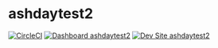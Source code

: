# ashdaytest2

[![CircleCI](https://circleci.com/gh/mikegoulding/ashdaytest2.svg?style=shield)](https://circleci.com/gh/mikegoulding/ashdaytest2)
[![Dashboard ashdaytest2](https://img.shields.io/badge/dashboard-ashdaytest2-yellow.svg)](https://dashboard.pantheon.io/sites/2bae1fc3-e414-4f61-87cd-036ab03b6304#dev/code)
[![Dev Site ashdaytest2](https://img.shields.io/badge/site-ashdaytest2-blue.svg)](http://dev-ashdaytest2.pantheonsite.io/)